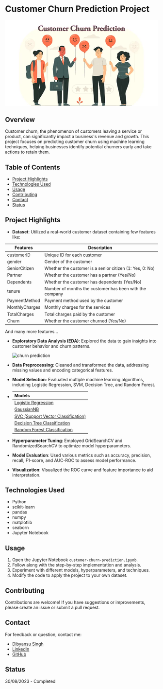 # Customer Churn Prediction Project

![Churn Prediction](/images/churn_prediction.webp)

## Overview
Customer churn, the phenomenon of customers leaving a service or product, can significantly impact a business's revenue and growth. This project focuses on predicting customer churn using machine learning techniques, helping businesses identify potential churners early and take actions to retain them.

## Table of Contents
- [Project Highlights](#project-highlights)
- [Technologies Used](#technologies-used)
- [Usage](#usage)
- [Contributing](#contributing)
- [Contact](#contact)
- [Status](#status)

## Project Highlights
- **Dataset**: Utilized a real-world customer dataset containing few features like:

| Features          | Description                                       |
| ----------------- | ------------------------------------------------- |
| customerID        | Unique ID for each customer                       |
| gender            | Gender of the customer                            |
| SeniorCitizen     | Whether the customer is a senior citizen (1: Yes, 0: No) |
| Partner           | Whether the customer has a partner (Yes/No)      |
| Dependents        | Whether the customer has dependents (Yes/No)     |
| tenure            | Number of months the customer has been with the company |
| PaymentMethod     | Payment method used by the customer                |
| MonthlyCharges    | Monthly charges for the services                   |
| TotalCharges      | Total charges paid by the customer                 |
| Churn             | Whether the customer churned (Yes/No)              |

And many more features...

- **Exploratory Data Analysis (EDA)**: Explored the data to gain insights into customer behavior and churn patterns.

  ![churn prediction](images/churn_percentage)
- **Data Preprocessing**: Cleaned and transformed the data, addressing missing values and encoding categorical features.
- **Model Selection**: Evaluated multiple machine learning algorithms, including Logistic Regression, SVM, Decision Tree, and Random Forest.

- | **Models** |
  | ------ |
  | [Logistic Regression](https://scikit-learn.org/stable/modules/generated/sklearn.linear_model.LogisticRegression.html) |
  | [GaussianNB](https://scikit-learn.org/stable/modules/generated/sklearn.naive_bayes.GaussianNB.html) |
  | [SVC (Support Vector Classification)](https://scikit-learn.org/stable/modules/generated/sklearn.svm.SVC.html) |
  | [Decision Tree Classification](https://scikit-learn.org/stable/modules/generated/sklearn.tree.DecisionTreeClassifier.html) |
  | [Random Forest Classification](https://scikit-learn.org/stable/modules/generated/sklearn.ensemble.RandomForestClassifier.html) |
- **Hyperparameter Tuning**: Employed GridSearchCV and RandomizedSearchCV to optimize model hyperparameters.
- **Model Evaluation**: Used various metrics such as accuracy, precision, recall, F1-score, and AUC-ROC to assess model performance.
- **Visualization**: Visualized the ROC curve and feature importance to aid interpretation.

## Technologies Used
- Python
- scikit-learn
- pandas
- numpy
- matplotlib
- seaborn
- Jupyter Notebook

## Usage
1. Open the Jupyter Notebook `customer-churn-prediction.ipynb`.
2. Follow along with the step-by-step implementation and analysis.
3. Experiment with different models, hyperparameters, and techniques.
4. Modify the code to apply the project to your own dataset.

## Contributing
Contributions are welcome! If you have suggestions or improvements, please create an issue or submit a pull request.

## Contact
For feedback or question, contact me:
- [Dibyansu Singh](mailto:ricky1132003singh@gmail.com)
- [LinkedIn](https://www.linkedin.com/in/dibyansu-singh-131930257/)
- [GitHub](https://github.com/dibyansu06/)

## Status
30/08/2023 - Completed
